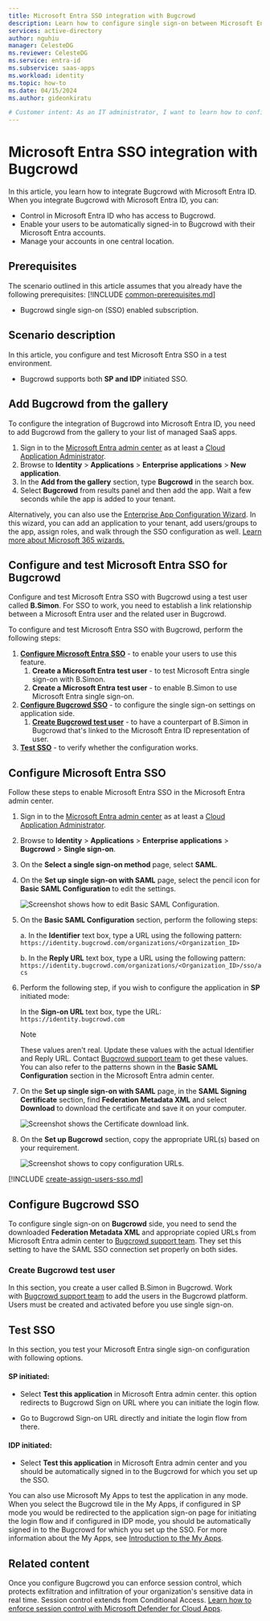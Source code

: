 ```yaml
---
title: Microsoft Entra SSO integration with Bugcrowd
description: Learn how to configure single sign-on between Microsoft Entra ID and Bugcrowd.
services: active-directory
author: nguhiu
manager: CelesteDG
ms.reviewer: CelesteDG
ms.service: entra-id
ms.subservice: saas-apps
ms.workload: identity
ms.topic: how-to
ms.date: 04/15/2024
ms.author: gideonkiratu

# Customer intent: As an IT administrator, I want to learn how to configure single sign-on between Microsoft Entra ID and Directory Services so that I can control who has access to Directory Services, enable automatic sign-in with Microsoft Entra accounts, and manage my accounts in one central location.
---
```


# Microsoft Entra SSO integration with Bugcrowd

In this article,  you learn how to integrate Bugcrowd with Microsoft Entra ID. When you integrate Bugcrowd with Microsoft Entra ID, you can:

* Control in Microsoft Entra ID who has access to Bugcrowd.
* Enable your users to be automatically signed-in to Bugcrowd with their Microsoft Entra accounts.
* Manage your accounts in one central location.

## Prerequisites
The scenario outlined in this article assumes that you already have the following prerequisites:
[!INCLUDE [common-prerequisites.md](~/identity/saas-apps/includes/common-prerequisites.md)]
* Bugcrowd single sign-on (SSO) enabled subscription.

## Scenario description

In this article,  you configure and test Microsoft Entra SSO in a test environment.

* Bugcrowd supports both **SP and IDP** initiated SSO.

## Add Bugcrowd from the gallery

To configure the integration of Bugcrowd into Microsoft Entra ID, you need to add Bugcrowd from the gallery to your list of managed SaaS apps.

1. Sign in to the [Microsoft Entra admin center](https://entra.microsoft.com) as at least a [Cloud Application Administrator](~/identity/role-based-access-control/permissions-reference.md#cloud-application-administrator).
1. Browse to **Identity** > **Applications** > **Enterprise applications** > **New application**.
1. In the **Add from the gallery** section, type **Bugcrowd** in the search box.
1. Select **Bugcrowd** from results panel and then add the app. Wait a few seconds while the app is added to your tenant.

Alternatively, you can also use the [Enterprise App Configuration Wizard](https://portal.office.com/AdminPortal/home?Q=Docs#/azureadappintegration). In this wizard, you can add an application to your tenant, add users/groups to the app, assign roles, and walk through the SSO configuration as well. [Learn more about Microsoft 365 wizards.](/microsoft-365/admin/misc/azure-ad-setup-guides)

## Configure and test Microsoft Entra SSO for Bugcrowd

Configure and test Microsoft Entra SSO with Bugcrowd using a test user called **B.Simon**. For SSO to work, you need to establish a link relationship between a Microsoft Entra user and the related user in Bugcrowd.

To configure and test Microsoft Entra SSO with Bugcrowd, perform the following steps:

1. **[Configure Microsoft Entra SSO](#configure-microsoft-entra-sso)** - to enable your users to use this feature.
    1. **Create a Microsoft Entra test user** - to test Microsoft Entra single sign-on with B.Simon.
    1. **Create a Microsoft Entra test user** - to enable B.Simon to use Microsoft Entra single sign-on.
1. **[Configure Bugcrowd SSO](#configure-bugcrowd-sso)** - to configure the single sign-on settings on application side.
    1. **[Create Bugcrowd test user](#create-bugcrowd-test-user)** - to have a counterpart of B.Simon in Bugcrowd that's linked to the Microsoft Entra ID representation of user.
1. **[Test SSO](#test-sso)** - to verify whether the configuration works.

## Configure Microsoft Entra SSO

Follow these steps to enable Microsoft Entra SSO in the Microsoft Entra admin center.

1. Sign in to the [Microsoft Entra admin center](https://entra.microsoft.com) as at least a [Cloud Application Administrator](~/identity/role-based-access-control/permissions-reference.md#cloud-application-administrator).
1. Browse to **Identity** > **Applications** > **Enterprise applications** > **Bugcrowd** > **Single sign-on**.
1. On the **Select a single sign-on method** page, select **SAML**.
1. On the **Set up single sign-on with SAML** page, select the pencil icon for **Basic SAML Configuration** to edit the settings.

   ![Screenshot shows how to edit Basic SAML Configuration.](common/edit-urls.png "Basic Configuration")

1. On the **Basic SAML Configuration** section, perform the following steps:

    a. In the **Identifier** text box, type a URL using the following pattern:
    `https://identity.bugcrowd.com/organizations/<Organization_ID>`

    b. In the **Reply URL** text box, type a URL using the following pattern:
    `https://identity.bugcrowd.com/organizations/<Organization_ID>/sso/acs`

1. Perform the following step, if you wish to configure the application in **SP** initiated mode:

    In the **Sign-on URL** text box, type the URL:
    `https://identity.bugcrowd.com`

	> [!NOTE]
	> These values aren't real. Update these values with the actual Identifier and Reply URL. Contact [Bugcrowd support team](https://bugcrowd-support.freshdesk.com/support/tickets/new) to get these values. You can also refer to the patterns shown in the **Basic SAML Configuration** section in the Microsoft Entra admin center.

1. On the **Set up single sign-on with SAML** page, in the **SAML Signing Certificate** section, find **Federation Metadata XML** and select **Download** to download the certificate and save it on your computer.

	![Screenshot shows the Certificate download link.](common/metadataxml.png "Certificate")

1. On the **Set up Bugcrowd** section, copy the appropriate URL(s) based on your requirement.

	![Screenshot shows to copy configuration URLs.](common/copy-configuration-urls.png "Metadata")

[!INCLUDE [create-assign-users-sso.md](~/identity/saas-apps/includes/create-assign-users-sso.md)]

## Configure Bugcrowd SSO

To configure single sign-on on **Bugcrowd** side, you need to send the downloaded **Federation Metadata XML** and appropriate copied URLs from Microsoft Entra admin center to [Bugcrowd support team](https://bugcrowd-support.freshdesk.com/support/tickets/new). They set this setting to have the SAML SSO connection set properly on both sides.

### Create Bugcrowd test user

In this section, you create a user called B.Simon in Bugcrowd. Work with [Bugcrowd support team](https://bugcrowd-support.freshdesk.com/support/tickets/new) to add the users in the Bugcrowd platform. Users must be created and activated before you use single sign-on.

## Test SSO 

In this section, you test your Microsoft Entra single sign-on configuration with following options.
 
#### SP initiated:
 
* Select **Test this application** in Microsoft Entra admin center. this option redirects to Bugcrowd Sign on URL where you can initiate the login flow.  
 
* Go to Bugcrowd Sign-on URL directly and initiate the login flow from there.
 
#### IDP initiated:
 
* Select **Test this application** in Microsoft Entra admin center and you should be automatically signed in to the Bugcrowd for which you set up the SSO.
 
You can also use Microsoft My Apps to test the application in any mode. When you select the Bugcrowd tile in the My Apps, if configured in SP mode you would be redirected to the application sign-on page for initiating the login flow and if configured in IDP mode, you should be automatically signed in to the Bugcrowd for which you set up the SSO. For more information about the My Apps, see [Introduction to the My Apps](https://support.microsoft.com/account-billing/sign-in-and-start-apps-from-the-my-apps-portal-2f3b1bae-0e5a-4a86-a33e-876fbd2a4510).

## Related content

Once you configure Bugcrowd you can enforce session control, which protects exfiltration and infiltration of your organization's sensitive data in real time. Session control extends from Conditional Access. [Learn how to enforce session control with Microsoft Defender for Cloud Apps](/cloud-app-security/proxy-deployment-any-app).